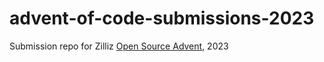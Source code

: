 # advent-of-code-submissions-2023
Submission repo for Zilliz [Open Source Advent]([url](https://zilliz.com/blog/advent-of-code-for-open-source)https://zilliz.com/blog/advent-of-code-for-open-source), 2023
